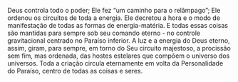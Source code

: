 ﻿Deus controla todo o poder; Ele fez “um caminho para o relâmpago”; Ele ordenou os circuitos de toda a energia. Ele decretou a hora e o modo de manifestação de todas as formas de energia-matéria. E todas essas coisas são mantidas para sempre sob seu comando eterno - no controle gravitacional centrado no Paraíso inferior. A luz e a energia do Deus eterno, assim, giram, para sempre, em torno do Seu circuito majestoso, a procissão sem fim, mas ordenada, das hostes estelares que compõem o universo dos universos. Toda a criação circula eternamente em volta da Personalidade do Paraíso, centro de todas as coisas e seres.
